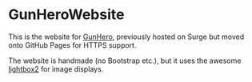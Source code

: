 # GunHeroWebsite

This is the website for [GunHero](https://store.steampowered.com/app/568840), previously hosted on Surge but moved onto GitHub Pages for HTTPS support.

The website is handmade (no Bootstrap etc.), but it uses the awesome [lightbox2](https://github.com/lokesh/lightbox2) for image displays.
